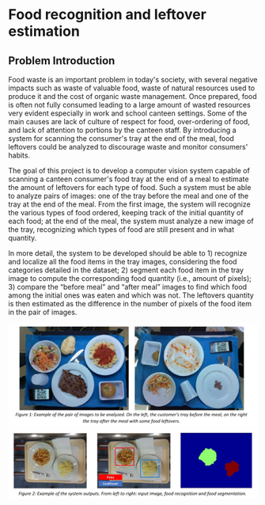 # Food recognition and leftover estimation


## Problem Introduction
Food waste is an important problem in today's society, with several negative impacts such as waste of
valuable food, waste of natural resources used to produce it and the cost of organic waste management.
Once prepared, food is often not fully consumed leading to a large amount of wasted resources very evident especially in work and school canteen settings. Some of the main causes are lack of culture of respect for food, over-ordering of food, and lack of attention to portions by the canteen staff. By introducing a system for scanning the consumer's tray at the end of the meal, food leftovers could be analyzed to discourage waste and monitor consumers' habits.

The goal of this project is to develop a computer vision system capable of scanning a canteen consumer's
food tray at the end of a meal to estimate the amount of leftovers for each type of food. Such a system must be able to analyze pairs of images: one of the tray before the meal and one of the tray at the end of the meal. From the first image, the system will recognize the various types of food ordered, keeping track of the initial quantity of each food; at the end of the meal, the system must analyze a new image of the tray, recognizing which types of food are still present and in what quantity.

In more detail, the system to be developed should be able to 1) recognize and localize all the food items in the tray images, considering the food categories detailed in the dataset; 2) segment each food item in the tray image to compute the corresponding food quantity (i.e., amount of pixels); 3) compare the “before meal” and “after meal” images to find which food among the initial ones was eaten and which was not. The leftovers quantity is then estimated as the difference in the number of pixels of the food item in the pair of images.

![Leftover Example](references/leftoverEx.png)
![Results Example](references/resultsEx.png)
